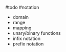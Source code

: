 #todo
#notation 
- domain
- range
- mapping
- unary/binary functions
- infix notation
- prefix notation